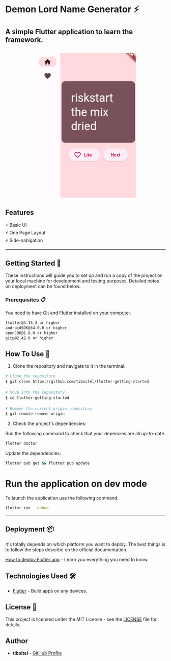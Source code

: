 # Demon Lord Name Generator ⚡️

## A simple Flutter application to learn the framework.

<h2 align="center">
  <img src="./exemple/main.png" alt="screen-showcase" width="315px" />
  <br>
</h2>

## Features

⚡️ Basic UI \
⚡️ One Page Layout\
⚡️ Side-nabigation 

---

## Getting Started 🚀

These instructions will guide you to set up and run a copy of the project on your local machine for development and testing purposes. Detailed notes on deployment can be found below.

### Prerequisites 📋

You need to have [Git](https://git-scm.com) and [Flutter](https://docs.flutter.dev/get-started/install) installed on your computer.

```
flutter@3.15.3 or higher
androidSDK@34.0.0 or higher
openJDK@1.8.0 or higher
gitp@2.42.0 or higher

```

## How To Use 🔧

1. Clone the repository and navigate to it in the terminal:

```bash
# Clone the repository
$ git clone https://github.com/tiboitel/flutter-getting-started

# Move into the repository
$ cd flutter-getting-started

# Remove the current origin repository
$ git remote remove origin

```

2. Check the project's dependencies:

Run the following command to check that your depencies are all up-to-date.

```bash
flutter doctor
```

Update the dependencies:

```bash
flutter pub get && flutter pub update
```

# Run the application on dev mode

To launch the application use the following command:

```bash
flutter run --debug
```

---

## Deployment 📦

It's totally depends on which platform you want to deploy. The best things is to follow the steps describe on the official documentation.

[How to deploy Flutter app](https://docs.flutter.dev/deployment) - Learn you everything you need to know.

## Technologies Used 🛠️

- [Flutter](https://flutter.dev/) - Build apps on any devices.


## License 📄

This project is licensed under the MIT License - see the [LICENSE](LICENSE) file for details.

## Author

- **tiboitel** - [GitHub Profile](https://github.com/tiboitel)
